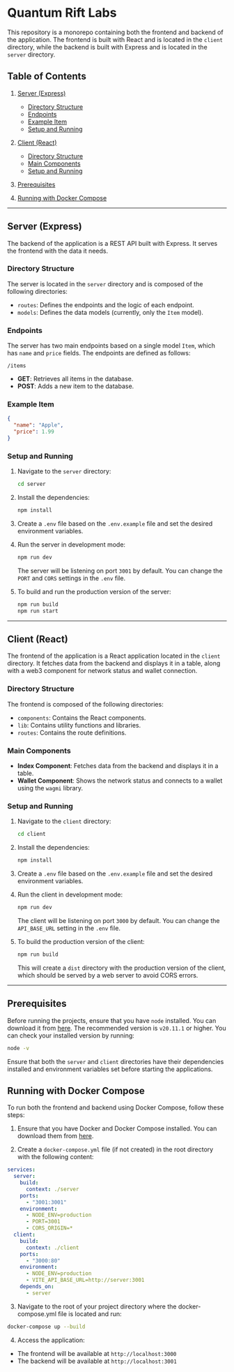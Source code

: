 # Quantum Rift Labs

This repository is a monorepo containing both the frontend and backend of the application. The frontend is built with React and is located in the `client` directory, while the backend is built with Express and is located in the `server` directory.

## Table of Contents

1. [Server (Express)](#server-express)

   - [Directory Structure](#directory-structure)
   - [Endpoints](#endpoints)
   - [Example Item](#example-item)
   - [Setup and Running](#setup-and-running)

2. [Client (React)](#client-react)

   - [Directory Structure](#directory-structure-1)
   - [Main Components](#main-components)
   - [Setup and Running](#setup-and-running-1)

3. [Prerequisites](#prerequisites)
4. [Running with Docker Compose](#running-with-docker-compose)

---

## Server (Express)

The backend of the application is a REST API built with Express. It serves the frontend with the data it needs.

### Directory Structure

The server is located in the `server` directory and is composed of the following directories:

- `routes`: Defines the endpoints and the logic of each endpoint.
- `models`: Defines the data models (currently, only the `Item` model).

### Endpoints

The server has two main endpoints based on a single model `Item`, which has `name` and `price` fields. The endpoints are defined as follows:

`/items`

- **GET**: Retrieves all items in the database.
- **POST**: Adds a new item to the database.

### Example Item

```json
{
  "name": "Apple",
  "price": 1.99
}
```

### Setup and Running

1. Navigate to the `server` directory:

   ```bash
   cd server
   ```

2. Install the dependencies:

   ```bash
   npm install
   ```

3. Create a `.env` file based on the `.env.example` file and set the desired environment variables.

4. Run the server in development mode:

   ```bash
   npm run dev
   ```

   The server will be listening on port `3001` by default. You can change the `PORT` and `CORS` settings in the `.env` file.

5. To build and run the production version of the server:

   ```bash
   npm run build
   npm run start
   ```

---

## Client (React)

The frontend of the application is a React application located in the `client` directory. It fetches data from the backend and displays it in a table, along with a web3 component for network status and wallet connection.

### Directory Structure

The frontend is composed of the following directories:

- `components`: Contains the React components.
- `lib`: Contains utility functions and libraries.
- `routes`: Contains the route definitions.

### Main Components

- **Index Component**: Fetches data from the backend and displays it in a table.
- **Wallet Component**: Shows the network status and connects to a wallet using the `wagmi` library.

### Setup and Running

1. Navigate to the `client` directory:

   ```bash
   cd client
   ```

2. Install the dependencies:

   ```bash
   npm install
   ```

3. Create a `.env` file based on the `.env.example` file and set the desired environment variables.

4. Run the client in development mode:

   ```bash
   npm run dev
   ```

   The client will be listening on port `3000` by default. You can change the `API_BASE_URL` setting in the `.env` file.

5. To build the production version of the client:

   ```bash
   npm run build
   ```

   This will create a `dist` directory with the production version of the client, which should be served by a web server to avoid CORS errors.

---

## Prerequisites

Before running the projects, ensure that you have `node` installed. You can download it from [here](https://nodejs.org/en/download/). The recommended version is `v20.11.1` or higher. You can check your installed version by running:

```bash
node -v
```

Ensure that both the `server` and `client` directories have their dependencies installed and environment variables set before starting the applications.

## Running with Docker Compose

To run both the frontend and backend using Docker Compose, follow these steps:

1. Ensure that you have Docker and Docker Compose installed. You can download them from [here](https://docs.docker.com/get-docker/).

2. Create a `docker-compose.yml` file (if not created) in the root directory with the following content:

```yaml
services:
  server:
    build:
      context: ./server
    ports:
      - "3001:3001"
    environment:
      - NODE_ENV=production
      - PORT=3001
      - CORS_ORIGIN=*
  client:
    build:
      context: ./client
    ports:
      - "3000:80"
    environment:
      - NODE_ENV=production
      - VITE_API_BASE_URL=http://server:3001
    depends_on:
      - server
```

3. Navigate to the root of your project directory where the docker-compose.yml file is located and run:

```bash
docker-compose up --build
```

4. Access the application:

- The frontend will be available at `http://localhost:3000`
- The backend will be available at `http://localhost:3001`

